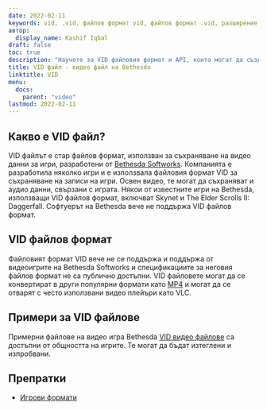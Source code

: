 ```yaml
---
date: 2022-02-11
keywords: vid, .vid, файлов формат vid, файлов формат .vid, разширение .vid, разширение vid, видео формат vid, видео DVD файлове
автор:
  display_name: Kashif Iqbal
draft: false
toc: true
description: "Научете за VID файловия формат и API, които могат да създават и отварят VID файлове."
title: VID файл - видео файл на Bethesda
linktitle: VID
menu:
  docs:
    parent: "video"
lastmod: 2022-02-11
---
```


## Какво е VID файл? ##

VID файлът е стар файлов формат, използван за съхраняване на видео данни за игри, разработени от [Bethesda Softworks](https://bethesda.net/en/dashboard). Компанията е разработила няколко игри и е използвала файловия формат VID за съхраняване на записи на игри. Освен видео, те могат да съхраняват и аудио данни, свързани с играта. Някои от известните игри на Bethesda, използващи VID файлов формат, включват Skynet и The Elder Scrolls II: Daggerfall. Софтуерът на Bethesda вече не поддържа VID файлов формат.

## VID файлов формат

Файловият формат VID вече не се поддържа и поддържа от видеоигрите на Bethesda Softworks и спецификациите за неговия файлов формат не са публично достъпни. VID файловете могат да се конвертират в други популярни формати като [MP4](/bg/video/mp4/) и могат да се отварят с често използвани видео плейъри като VLC.

## Примери за VID файлове

Примерни файлове на видео игра Bethesda [VID видео файлове](http://samples.mplayerhq.hu/game-formats/bethsoft-vid/) са достъпни от общността на игрите. Те могат да бъдат изтеглени и изпробвани.

## Препратки ##

- [Игрови формати](http://samples.mplayerhq.hu/game-formats/bethsoft-vid/)

